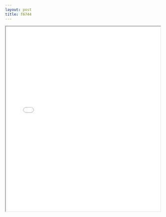 ```yaml
---
layout: post
title: f6744
---
```


<div class="pdf-container">
<iframe src="/ea/assets/pdfs/vita/f6744.pdf" height="600" width="100%" allowFullScreen="true"></iframe>
</div>


